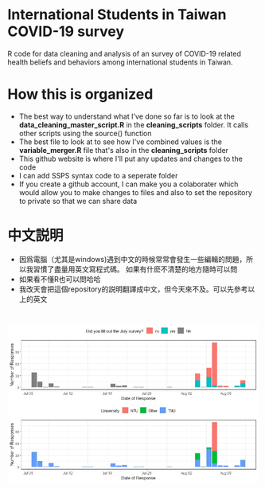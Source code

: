 # International Students in Taiwan COVID-19 survey
R code for data cleaning and analysis of an survey of COVID-19 related health beliefs and behaviors among international students in Taiwan. 

# How this is organized
- The best way to understand what I've done so far is to look at the **data_cleaning_master_script.R** in the **cleaning_scripts** folder. It calls other scripts using the source() function
- The best file to look at to see how I've combined values is the **variable_merger.R** file that's also in the **cleaning_scripts** folder
- This github website is where I'll put any updates and changes to the code
- I can add SSPS syntax code to a seperate folder
- If you create a github account, I can make you a colaborater which would allow you to make changes to files and also to set the repository to private so that we can share data

# 中文説明
- 因爲電腦（尤其是windows)遇到中文的時候常常會發生一些編輯的問題，所以我習慣了盡量用英文寫程式碼。 如果有什麽不清楚的地方隨時可以問
- 如果看不懂R也可以問哈哈
- 我改天會把這個repository的説明翻譯成中文，但今天來不及。可以先參考以上的英文




# 
<img src="https://github.com/Russell-Shean/int_students_covid_survey/raw/main/figures/responseplot1.jpeg"/>
